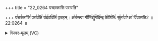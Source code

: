 +++
title = "22_0264 यच्छक्रासि परावति"

+++
य꣢च्छ꣣क्रा꣡सि꣢ परा꣣व꣢ति꣣ य꣡द꣢र्वा꣣व꣡ति꣢ वृत्रहन्। अ꣡त꣢स्त्वा गी꣣र्भि꣢र्द्यु꣣ग꣡दि꣢न्द्र के꣣शि꣡भिः꣢ सु꣣ता꣢वा꣣ꣳआ꣡ वि꣢वासति2 ॥ 22:0264 ॥

<details><summary>विस्वर-मूलम् (VC)</summary>

यच्छक्रासि परावति यदर्वावति वृत्रहन् । अतस्त्वा गीर्भिर्द्युगदिन्द्र केशिभिः सुतावाꣳ आ विवासति ॥२६४॥
</details>